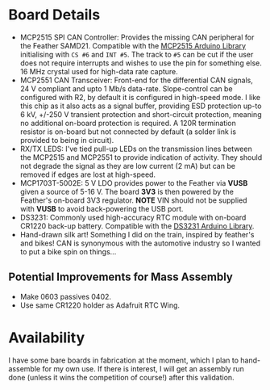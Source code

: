 # Board Details

* MCP2515 SPI CAN Controller: Provides the missing CAN peripheral for the Feather SAMD21. Compatible with the [MCP2515 Arduino Library](https://github.com/autowp/arduino-mcp2515) initialising with `CS #6` and `INT #5`. The track to `#5` can be cut if the user does not require interrupts and wishes to use the pin for something else. 16 MHz crystal used for high-data rate capture.
* MCP2551 CAN Transceiver: Front-end for the differential CAN signals, 24 V compliant and upto 1 Mb/s data-rate. Slope-control can be configured with R2, by default it is configured in high-speed mode. I like this chip as it also acts as a signal buffer, providing ESD protection up-to 6 kV, +/-250 V transient protection and short-circuit protection, meaning no additional on-board protection is required. A 120R termination resistor is on-board but not connected by default (a solder link is provided to being in circuit).
* RX/TX LEDS: I've tied pull-up LEDs on the transmission lines between the MCP2515 and MCP2551 to provide indication of activity. They should not degrade the signal as they are low current (2 mA) but can be removed if edges are lost at high-speed.
* MCP1703T-5002E: 5 V LDO provides power to the Feather via __VUSB__ given a source of 5-16 V. The board __3V3__ is then powered by the Feather's on-board 3V3 regulator. __NOTE__ VIN should not be supplied with __VUSB__ to avoid back-powering the USB port.
* DS3231: Commonly used high-accuracy RTC module with on-board CR1220 back-up battery. Compatible with the [DS3231 Arduino Library](https://github.com/JChristensen/DS3232RTC).
* Hand-drawn silk art! Something I did on the train, inspired by feather's and bikes! CAN is synonymous with the automotive industry so I wanted to put a bike spin on things...

## Potential Improvements for Mass Assembly

* Make 0603 passives 0402.
* Use same CR1220 holder as Adafruit RTC Wing.

# Availability

I have some bare boards in fabrication at the moment, which I plan to hand-assemble for my own use. If there is interest, I will get an assembly run done (unless it wins the competition of course!) after this validation.
